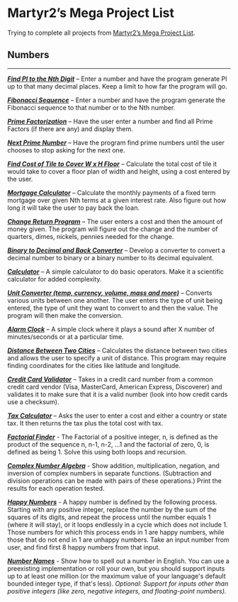 # Martyr2’s Mega Project List


Trying to complete all projects from [Martyr2’s Mega Project List](http://www.dreamincode.net/forums/topic/78802-martyr2s-mega-project-ideas-list/).


## Numbers
---------

[**_Find PI to the Nth Digit_**](FindPiToTheNthDigit.java) – Enter a number and have the program generate PI up to that many decimal places. Keep a limit to how far the program will go.

[**_Fibonacci Sequence_**](Fibonacci.java) – Enter a number and have the program generate the Fibonacci sequence to that number or to the Nth number.

[**_Prime Factorization_**](PrimeFactorization.java) – Have the user enter a number and find all Prime Factors (if there are any) and display them.

[**_Next Prime Number_**](NextPrimeNumber.java) – Have the program find prime numbers until the user chooses to stop asking for the next one.

[**_Find Cost of Tile to Cover W x H Floor_**](CostOfTile.java) – Calculate the total cost of tile it would take to cover a floor plan of width and height, using a cost entered by the user.

[**_Mortgage Calculator_**](MortgageCalculator.java) – Calculate the monthly payments of a fixed term mortgage over given Nth terms at a given interest rate. Also figure out how long it will take the user to pay back the loan.

[**_Change Return Program_**](ChangeReturnProgram.java) – The user enters a cost and then the amount of money given. The program will figure out the change and the number of quarters, dimes, nickels, pennies needed for the change.

[**_Binary to Decimal and Back Converter_**](DecimalBinaryConverter.java) – Develop a converter to convert a decimal number to binary or a binary number to its decimal equivalent.

[**_Calculator_**]() – A simple calculator to do basic operators. Make it a scientific calculator for added complexity.

[**_Unit Converter (temp, currency, volume, mass and more)_**]() – Converts various units between one another. The user enters the type of unit being entered, the type of unit they want to convert to and then the value. The program will then make the conversion.

[**_Alarm Clock_**]() – A simple clock where it plays a sound after X number of minutes/seconds or at a particular time.

[**_Distance Between Two Cities_**]() – Calculates the distance between two cities and allows the user to specify a unit of distance. This program may require finding coordinates for the cities like latitude and longitude.

[**_Credit Card Validator_**]() – Takes in a credit card number from a common credit card vendor (Visa, MasterCard, American Express, Discoverer) and validates it to make sure that it is a valid number (look into how credit cards use a checksum).

[**_Tax Calculator_**]() – Asks the user to enter a cost and either a country or state tax. It then returns the tax plus the total cost with tax.

[**_Factorial Finder_**]() - The Factorial of a positive integer, n, is defined as the product of the sequence n, n-1, n-2, ...1 and the factorial of zero, 0, is defined as being 1. Solve this using both loops and recursion.

[**_Complex Number Algebra_**]() - Show addition, multiplication, negation, and inversion of complex numbers in separate functions. (Subtraction and division operations can be made with pairs of these operations.) Print the results for each operation tested.

[**_Happy Numbers_**]() - A happy number is defined by the following process. Starting with any positive integer, replace the number by the sum of the squares of its digits, and repeat the process until the number equals 1 (where it will stay), or it loops endlessly in a cycle which does not include 1. Those numbers for which this process ends in 1 are happy numbers, while those that do not end in 1 are unhappy numbers. Take an input number from user, and find first 8 happy numbers from that input.

[**_Number Names_**]() - Show how to spell out a number in English. You can use a preexisting implementation or roll your own, but you should support inputs up to at least one million (or the maximum value of your language's default bounded integer type, if that's less). *Optional: Support for inputs other than positive integers (like zero, negative integers, and floating-point numbers).*

